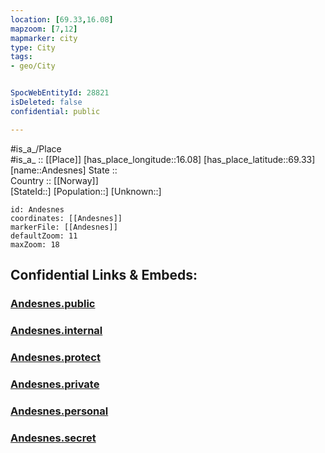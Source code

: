 ```yaml
---
location: [69.33,16.08] 
mapzoom: [7,12] 
mapmarker: city 
type: City
tags:
- geo/City


SpocWebEntityId: 28821
isDeleted: false
confidential: public

---
```

#is_a_/Place  
#is_a_ :: [[Place]] 
[has_place_longitude::16.08] 
[has_place_latitude::69.33] 
[name::Andesnes] 
State ::  
Country :: [[Norway]]  
[StateId::] 
[Population::] 
[Unknown::] 


```leaflet
id: Andesnes
coordinates: [[Andesnes]] 
markerFile: [[Andesnes]] 
defaultZoom: 11 
maxZoom: 18
```


## Confidential Links & Embeds: 

### [Andesnes.public](/_public/\Earth\Continent\Europe\Europe~North\Norway\CityAndesnes.public.md) 

### [Andesnes.internal](/_internal/\Earth\Continent\Europe\Europe~North\Norway\CityAndesnes.internal.md) 

### [Andesnes.protect](/_protect/\Earth\Continent\Europe\Europe~North\Norway\CityAndesnes.protect.md) 

### [Andesnes.private](/_private/\Earth\Continent\Europe\Europe~North\Norway\CityAndesnes.private.md) 

### [Andesnes.personal](/_personal/\Earth\Continent\Europe\Europe~North\Norway\CityAndesnes.personal.md) 

### [Andesnes.secret](/_secret/\Earth\Continent\Europe\Europe~North\Norway\CityAndesnes.secret.md)

